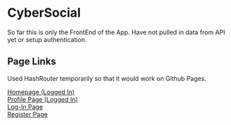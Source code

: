 # CyberSocial

So far this is only the FrontEnd of the App. Have not pulled in data from API yet or setup authentication. 


## Page Links
Used HashRouter temporarily so that it would work on Github Pages. 

<a href="https://andrewjustinw.github.io/Cyber-Social/#/">Homepage (Logged In)</a>  \
<a href="https://andrewjustinw.github.io/Cyber-Social/#/ExampleProfile">Profile Page (Logged In)</a> \
<a href="https://andrewjustinw.github.io/Cyber-Social/#/login">Log-In Page </a> \
<a href="https://andrewjustinw.github.io/Cyber-Social/#/register">Register Page</a>  
